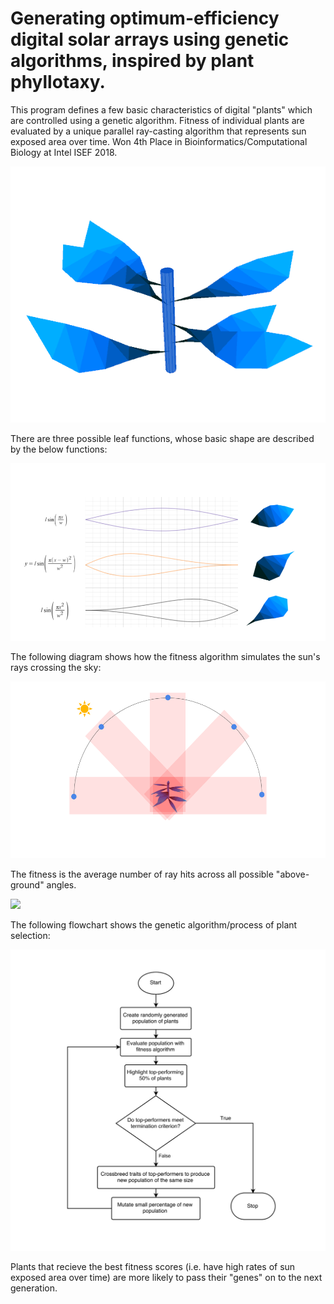 # Generating optimum-efficiency digital solar arrays using genetic algorithms, inspired by plant phyllotaxy. 

This program defines a few basic characteristics of digital "plants" which are controlled using a genetic algorithm. Fitness of individual plants are evaluated by a unique parallel ray-casting algorithm that represents sun exposed area over time. Won 4th Place in Bioinformatics/Computational Biology at Intel ISEF 2018.

<img src="images/plant.png" width="600">

There are three possible leaf functions, whose basic shape are described by the below functions:

<img src="images/leaf_functions.png" width="800">

The following diagram shows how the fitness algorithm simulates the sun's rays crossing the sky: 

<img src="images/fitness.png" width="600">

The fitness is the average number of ray hits across all possible "above-ground" angles.

<img src="images/final.gif" width="600">

The following flowchart shows the genetic algorithm/process of plant selection:

<img src="images/flowchart.png" width="600">

Plants that recieve the best fitness scores (i.e. have high rates of sun exposed area over time) are more likely to pass their "genes" on to the next generation.
